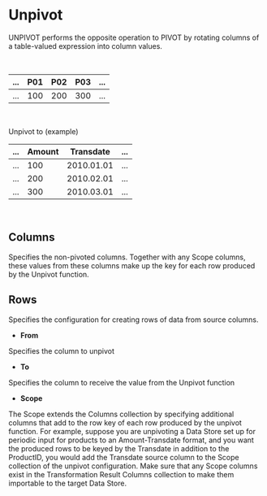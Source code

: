 
# Unpivot

UNPIVOT performs the opposite operation to PIVOT by rotating columns of a table-valued expression into column values.

<br/>


| ... 	| **P01** 	| **P02** 	| **P03** 	| ... 	|
|-----	|---------	|---------	|---------	|-----	|
| ... 	| 100     	| 200     	| 300     	| ... 	|

<br/>


Unpivot to (example)

| ... 	| Amount 	| Transdate  	| ... 	|
|-----	|--------	|------------	|-----	|
| ... 	| 100    	| 2010.01.01 	| ... 	|
| ... 	| 200    	| 2010.02.01 	| ... 	|
| ... 	| 300    	| 2010.03.01 	| ... 	|


<br/>


## Columns
Specifies the non-pivoted columns. Together with any Scope columns, these values from these columns make up the key for each row produced by the Unpivot function.
<br/>

## Rows

Specifies the configuration for creating rows of data from source columns.
* **From**

 Specifies the column to unpivot

* **To**

 Specifies the column to receive the value from the Unpivot function

* **Scope**
  
 The Scope extends the Columns collection by specifying additional columns that add to the row key of each row produced by the unpivot function. 
 For example, suppose you are unpivoting a Data Store set up for periodic input for products to an Amount-Transdate format, and you want the produced rows to be keyed by the Transdate in addition to the ProductID, you would add the Transdate source column to the Scope collection of the unpivot configuration. Make sure that any Scope columns exist in the Transformation Result Columns collection to make them importable to the target Data Store. 
